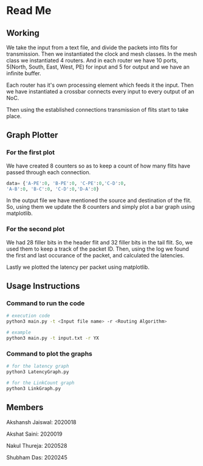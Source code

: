 # Read Me
## Working
We take the input from a text file, and divide the packets into flits for transmission. Then we instantiated the clock and mesh classes. In the mesh class we instantiated 4  routers. And in each router we have 10 ports, 5(North, South, East, West, PE) for input and 5 for output and we have an infinite buffer.

Each router has it's own processing element which feeds it the input. Then we have instantiated a crossbar connects every input to every output of an NoC.

Then using the established connections transmission of flits start to take place.


## Graph Plotter
### For the first plot
We have created 8 counters so as to keep a count of how many flits have passed through each connection.
```python
data= {'A-PE':0, 'B-PE':0, 'C-PE':0,'C-D':0,
'A-B':0, 'B-C':0, 'C-D':0,'D-A':0}
```

In the output file we have mentioned the source and destination of the flit. So, using them we update the 8 counters and simply plot a bar graph using matplotlib.

### For the second plot
We had 28 filler bits in the header flit and 32 filler bits in the tail flit. So, we used them to keep a track of the packet ID. Then, using the log we found the first and last occurance of the packet, and calculated the latencies.

Lastly we plotted the latency per packet using matplotlib.

## Usage Instructions
### Command to run the code

```bash
# execution code
python3 main.py -t <Input file name> -r <Routing Algorithm>

# example
python3 main.py -t input.txt -r YX
```

### Command to plot the graphs
```python
# for the latency graph
python3 LatencyGraph.py

# for the LinkCount graph
python3 LinkGraph.py
```

## Members
Akshansh Jaiswal: 2020018


Akshat Saini: 2020019


Nakul Thureja: 2020528


Shubham Das: 2020245